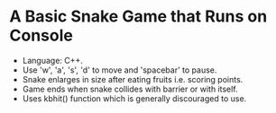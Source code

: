 # A Basic Snake Game that Runs on Console
*  Language: C++.
*  Use 'w', 'a', 's', 'd' to move and 'spacebar' to pause.
*  Snake enlarges in size after eating fruits i.e. scoring points. 
*  Game ends when snake collides with barrier or with itself. 
*  Uses kbhit() function which is generally discouraged to use.
